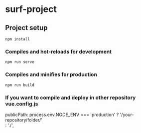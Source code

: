 # surf-project

## Project setup
```
npm install
```

### Compiles and hot-reloads for development
```
npm run serve
```

### Compiles and minifies for production
```
npm run build
```

### If you want to compile and deploy in other repository vue.config.js

publicPath: process.env.NODE_ENV === 'production'
    ? '/your-repository/folder/'  	
    : './',
```
